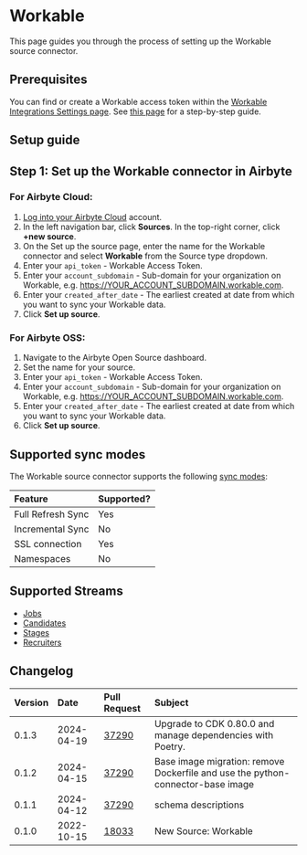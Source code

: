 # Workable

This page guides you through the process of setting up the Workable source connector.

## Prerequisites

You can find or create a Workable access token within the [Workable Integrations Settings page](https://test-432879.workable.com/backend/settings/integrations). See [this page](https://workable.readme.io/reference/generate-an-access-token#generate-an-api-access-token) for a step-by-step guide.

## Setup guide

## Step 1: Set up the Workable connector in Airbyte

### For Airbyte Cloud:

1. [Log into your Airbyte Cloud](https://cloud.airbyte.com/workspaces) account.
2. In the left navigation bar, click **Sources**. In the top-right corner, click **+new source**.
3. On the Set up the source page, enter the name for the Workable connector and select **Workable** from the Source type dropdown.
4. Enter your `api_token` - Workable Access Token.
5. Enter your `account_subdomain` - Sub-domain for your organization on Workable, e.g. https://YOUR_ACCOUNT_SUBDOMAIN.workable.com.
6. Enter your `created_after_date` - The earliest created at date from which you want to sync your Workable data.
7. Click **Set up source**.

### For Airbyte OSS:

1. Navigate to the Airbyte Open Source dashboard.
2. Set the name for your source. 
4. Enter your `api_token` - Workable Access Token.
5. Enter your `account_subdomain` - Sub-domain for your organization on Workable, e.g. https://YOUR_ACCOUNT_SUBDOMAIN.workable.com.
6. Enter your `created_after_date` - The earliest created at date from which you want to sync your Workable data.
7. Click **Set up source**.

## Supported sync modes

The Workable source connector supports the following [sync modes](https://docs.airbyte.com/cloud/core-concepts#connection-sync-modes):

| Feature           | Supported? |
| :---------------- | :--------- |
| Full Refresh Sync | Yes        |
| Incremental Sync  | No         |
| SSL connection    | Yes        |
| Namespaces        | No         |

## Supported Streams

* [Jobs](https://workable.readme.io/reference/jobs)
* [Candidates](https://workable.readme.io/reference/job-candidates-index)
* [Stages](https://workable.readme.io/reference/stages)
* [Recruiters](https://workable.readme.io/reference/recruiters)

## Changelog

| Version | Date       | Pull Request                                             | Subject                                           |
|:--------|:-----------|:---------------------------------------------------------|:--------------------------------------------------|
| 0.1.3 | 2024-04-19 | [37290](https://github.com/airbytehq/airbyte/pull/37290) | Upgrade to CDK 0.80.0 and manage dependencies with Poetry. |
| 0.1.2 | 2024-04-15 | [37290](https://github.com/airbytehq/airbyte/pull/37290) | Base image migration: remove Dockerfile and use the python-connector-base image |
| 0.1.1 | 2024-04-12 | [37290](https://github.com/airbytehq/airbyte/pull/37290) | schema descriptions |
| 0.1.0 | 2022-10-15 | [18033](https://github.com/airbytehq/airbyte/pull/18033) | New Source: Workable |

